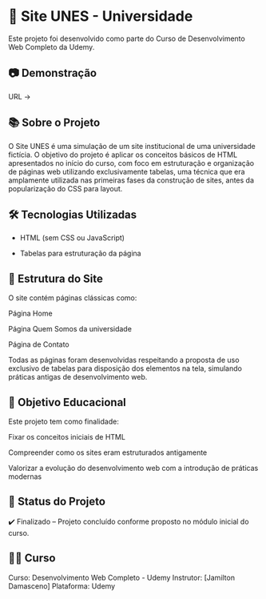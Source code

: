 # 🌟 Site UNES - Universidade
Este projeto foi desenvolvido como parte do Curso de Desenvolvimento Web Completo da Udemy.

## 📷 Demonstração
URL ->

## 📚 Sobre o Projeto
O Site UNES é uma simulação de um site institucional de uma universidade fictícia. O objetivo do projeto é aplicar os conceitos básicos de HTML apresentados no início do curso, com foco em estruturação e organização de páginas web utilizando exclusivamente tabelas, uma técnica que era amplamente utilizada nas primeiras fases da construção de sites, antes da popularização do CSS para layout.

## 🛠️ Tecnologias Utilizadas
* HTML (sem CSS ou JavaScript)

* Tabelas para estruturação da página

## 📄 Estrutura do Site
O site contém páginas clássicas como:

Página Home

Página Quem Somos da universidade

Página de Contato

Todas as páginas foram desenvolvidas respeitando a proposta de uso exclusivo de tabelas para disposição dos elementos na tela, simulando práticas antigas de desenvolvimento web.

## 🎯 Objetivo Educacional
Este projeto tem como finalidade:

Fixar os conceitos iniciais de HTML

Compreender como os sites eram estruturados antigamente

Valorizar a evolução do desenvolvimento web com a introdução de práticas modernas

## 🚧 Status do Projeto
✔️ Finalizado – Projeto concluído conforme proposto no módulo inicial do curso.

## 👨‍🏫 Curso
Curso: Desenvolvimento Web Completo - Udemy
Instrutor: [Jamilton Damasceno]
Plataforma: Udemy